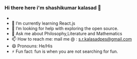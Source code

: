### Hi there here i'm shashikumar kalasad 👋

- 
- 🌱 I’m currently learning React.js
- 🤔 I’m looking for help with exploring the open source.
- 💬 Ask me about Philosophy,Literature and Mathematics
- 📫 How to reach me: mail me @ : s.r.kalasadpes@gmail.com
- 😄 Pronouns: He/His
- ⚡ Fun fact: fun is when you are not searching for fun.





